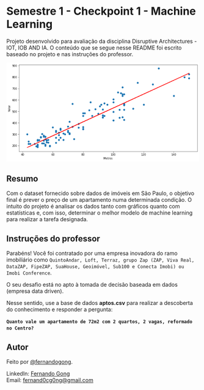 # Semestre 1 - Checkpoint 1 - Machine Learning

Projeto desenvolvido para avaliação da disciplina Disruptive Architectures - IOT, IOB AND IA. O conteúdo que se segue nesse README foi escrito baseado no projeto e nas instruções do professor.

<div align="center">
    <img src="correlacao.png" alt="grafico de correlacao">
</div>

## Resumo

Com o dataset fornecido sobre dados de imóveis em São Paulo, o objetivo final é prever o preço de um apartamento numa determinada condição. O intuito do projeto é analisar os dados tanto com gráficos quanto com estatísticas e, com isso, determinar o melhor modelo de machine learning para realizar a tarefa designada.

## Instruções do professor

Parabéns! Você foi contratado por uma empresa inovadora do ramo imobiliário como `QuintoAndar, Loft, Terraz, grupo Zap (ZAP, Viva Real, DataZAP, FipeZAP, SuaHouse, Geoimóvel, Sub100 e Conecta Imobi) ou Imobi Conference`. 

O seu desafio está no apto à tomada de decisão baseada em dados (empresa data driven). 

Nesse sentido, use a base de dados **aptos.csv** para realizar a descoberta do conhecimento e responder a pergunta: 

**`Quanto vale um apartamento de 72m2 com 2 quartos, 2 vagas, reformado no Centro?`**



## Autor
Feito por [@fernandogong](https://github.com/fernandogong).

LinkedIn: [Fernando Gong](https://www.linkedin.com/in/fernando-gong/) <br>
Email: [fernand0cg0ng@gmail.com](mailto:fernand0cg0ng@gmail.com)
